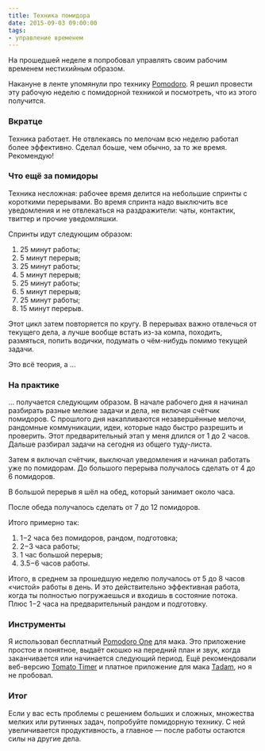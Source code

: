 ```yaml
---
title: Техника помидора
date: 2015-09-03 09:00:00
tags:
- управление временем
---
```


На прошедшей неделе я попробовал управлять своим рабочим временем нестихийным образом.

Накануне в ленте упомянули про технику [Pomodoro](https://ru.wikipedia.org/wiki/%D0%9F%D0%BE%D0%BC%D0%B8%D0%B4%D0%BE%D1%80_%28%D0%BC%D0%B5%D1%82%D0%BE%D0%B4%29). Я решил провести эту рабочую неделю с помидорной техникой и посмотреть, что из этого получится.

### Вкратце
Техника работает. Не отвлекаясь по мелочам всю неделю работал более эффективно. Сделал боьше, чем обычно, за то же время. Рекомендую!

### Что ещё за помидоры
Техника несложная: рабочее время делится на небольшие спринты с короткими перерывами. Во время спринта надо выключить все уведомления и не отвлекаться на раздражители: чаты, контактик, твиттер и прочие уведомляшки.

Спринты идут следующим образом:

 1. 25 минут работы;
 2. 5 минут перерыв;
 3. 25 минут работы;
 4. 5 минут перерыв;
 5. 25 минут работы;
 6. 5 минут перерыв;
 7. 25 минут работы;
 8. 15 минут перерыв.

Этот цикл затем повторяется по кругу. В перерывах важно отвлечься от текущего дела, а лучше вообще встать из-за компа, походить, размяться, попить водички, подумать о чём-нибудь помимо текущей задачи.

Это всё теория, а …

### На практике
… получается следующим образом. В начале рабочего дня я начинал разбирать разные мелкие задачи и дела, не включая счётчик помидоров.  С прошлого дня накапливаются незавершённые мелочи, рандомные коммуникации, идеи, которые надо быстро разрешить и проверить. Этот предварительный этап у меня длился от 1 до 2 часов. Дальше разбирал задачи на сегодня из общего туду-листа.

Затем я включал счётчик, выключал уведомления и начинал работать уже по помидорам. До большого перерыва получалось сделать от 4 до 6 помидоров.

В большой перерыв я шёл на обед, который занимает около часа.

После обеда получалось сделать от 7 до 12 помидоров.

Итого примерно так:

 1. 1−2 часа без помидоров, рандом, подготовка;
 2. 2−3 часа работы;
 3. 1 час большой перерыв;
 4. 3.5−6 часов работы.

Итого, в среднем за прошедшую неделю получалось от 5 до 8 часов «чистой» работы в день. И это действительно эффективная работа, когда ты полностью погружаешься и входишь в состояние потока. Плюс 1−2 часа на предварительный рандом и подготовку.

### Инструменты
Я использовал бесплатный [Pomodoro One](https://itunes.apple.com/ru/app/pomodoro-one/id907364780) для мака. Это приложение простое и понятное, выдаёт окошко на передний план и звук, когда заканчивается или начинается следующий период. Ещё рекомендовали веб-версию [Tomato Timer](http://tomato-timer.com) и платное приложение для мака [Tadam](https://itunes.apple.com/us/app/tadam/id531349534), но я не пробовал.

### Итог
Если у вас есть проблемы с решением больших и сложных, множества мелких или рутинных задач, попробуйте помидорную технику. С ней увеличивается продуктивность, а главное — после работы остаются силы на другие дела.
